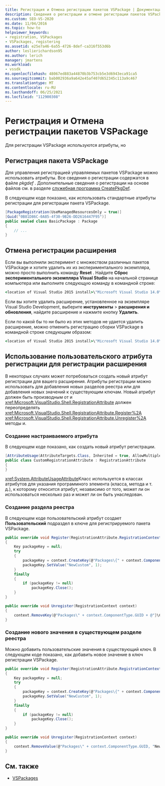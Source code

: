 ```yaml
---
title: Регистрация и Отмена регистрации пакетов VSPackage | Документация Майкрософт
description: Сведения о регистрации и отмене регистрации пакетов VSPackage, в том числе используемых атрибутов и файла pkgdef.
ms.custom: SEO-VS-2020
ms.date: 11/04/2016
ms.topic: how-to
helpviewer_keywords:
- registration, VSPackages
- VSPackages, registering
ms.assetid: e25e7a46-6a55-4726-8def-ca316f553d6b
author: leslierichardson95
ms.author: lerich
manager: jmartens
ms.workload:
- vssdk
ms.openlocfilehash: 48067ed883a44870b3b753cb5e3d6943eca91ca5
ms.sourcegitcommit: bab002936a9a642e45af407d652345c113a9c467
ms.translationtype: MT
ms.contentlocale: ru-RU
ms.lasthandoff: 06/25/2021
ms.locfileid: "112900308"
---
```

# <a name="register-and-unregister-vspackages"></a>Регистрация и Отмена регистрации пакетов VSPackage
Для регистрации VSPackage используются атрибуты, но

## <a name="register-a-vspackage"></a>Регистрация пакета VSPackage
 Для управления регистрацией управляемых пакетов VSPackage можно использовать атрибуты. Все сведения о регистрации содержатся в файле *pkgdef* . Дополнительные сведения о регистрации на основе файлов см. в разделе [служебная программа CreatePkgDef](../extensibility/internals/createpkgdef-utility.md).

 В следующем коде показано, как использовать стандартные атрибуты регистрации для регистрации пакета VSPackage.

```csharp
[PackageRegistration(UseManagedResourcesOnly = true)]
[Guid("0B81D86C-0A85-4f30-9B26-DD2616447F95")]
public sealed class BasicPackage : Package
{
    // ...
}
```

## <a name="unregister-an-extension"></a>Отмена регистрации расширения
 Если вы выполнили эксперимент с множеством различных пакетов VSPackage и хотите удалить их из экспериментального экземпляра, можно просто выполнить команду **Reset** . Найдите **Сброс экспериментального экземпляра Visual Studio** на начальной странице компьютера или выполните следующую команду в командной строке:

```cmd
<location of Visual Studio 2015 install>\"Microsoft Visual Studio 14.0\VSSDK\VisualStudioIntegration\Tools\Bin\CreateExpInstance.exe" /Reset /VSInstance=14.0 /RootSuffix=Exp
```

 Если вы хотите удалить расширение, установленное на экземпляре Visual Studio Development, выберите **инструменты**  >  **расширения и обновления**, найдите расширение и нажмите кнопку **Удалить**.

 Если по какой бы то ни было из этих методов не удается удалить расширение, можно отменить регистрацию сборки VSPackage в командной строке следующим образом:

```cmd
<location of Visual Studio 2015 install>\"Microsoft Visual Studio 14.0\VSSDK\VisualStudioIntegration\Tools\Bin\regpkg" /unregister <pathToVSPackage assembly>
```

<a name="using-a-custom-registration-attribute-to-register-an-extension"></a>

## <a name="use-a-custom-registration-attribute-to-register-an-extension"></a>Использование пользовательского атрибута регистрации для регистрации расширения

В некоторых случаях может потребоваться создать новый атрибут регистрации для вашего расширения. Атрибуты регистрации можно использовать для добавления новых разделов реестра или для добавления новых значений к существующим ключам. Новый атрибут должен быть производным от и <xref:Microsoft.VisualStudio.Shell.RegistrationAttribute> должен переопределять <xref:Microsoft.VisualStudio.Shell.RegistrationAttribute.Register%2A> <xref:Microsoft.VisualStudio.Shell.RegistrationAttribute.Unregister%2A> методы и.

### <a name="create-a-custom-attribute"></a>Создание настраиваемого атрибута

В следующем коде показано, как создать новый атрибут регистрации.

```csharp
[AttributeUsage(AttributeTargets.Class, Inherited = true, AllowMultiple = false)]
public class CustomRegistrationAttribute : RegistrationAttribute
{
}
```

 <xref:System.AttributeUsageAttribute>Класс используется в классах атрибутов для указания программного элемента (класса, метода и т. д.), к которому относится атрибут, независимо от того, может ли он использоваться несколько раз и может ли он быть унаследован.

### <a name="create-a-registry-key"></a>Создание раздела реестра

В следующем коде пользовательский атрибут создает **Пользовательский** подраздел в ключе для регистрируемого пакета VSPackage.

```csharp
public override void Register(RegistrationAttribute.RegistrationContext context)
{
    Key packageKey = null;
    try
    {
        packageKey = context.CreateKey(@"Packages\{" + context.ComponentType.GUID + @"}\Custom");
        packageKey.SetValue("NewCustom", 1);
    }
    finally
    {
        if (packageKey != null)
            packageKey.Close();
    }
}

public override void Unregister(RegistrationContext context)
{
    context.RemoveKey(@"Packages\" + context.ComponentType.GUID + @"}\Custom");
}
```

### <a name="create-a-new-value-under-an-existing-registry-key"></a>Создание нового значения в существующем разделе реестра

Можно добавить пользовательские значения в существующий ключ. В следующем коде показано, как добавить новое значение в ключ регистрации VSPackage.

```csharp
public override void Register(RegistrationAttribute.RegistrationContext context)
{
    Key packageKey = null;
    try
    {
        packageKey = context.CreateKey(@"Packages\{" + context.ComponentType.GUID + "}");
        packageKey.SetValue("NewCustom", 1);
    }
    finally
    {
        if (packageKey != null)
            packageKey.Close();
    }
}

public override void Unregister(RegistrationContext context)
{
    context.RemoveValue(@"Packages\" + context.ComponentType.GUID, "NewCustom");
}
```

## <a name="see-also"></a>См. также
- [VSPackages](../extensibility/internals/vspackages.md)
